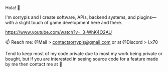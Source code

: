Hola! 👋

I'm sorrypls and I create software, APIs, backend systems, and plugins—with a slight touch of game development here and there.

https://www.youtube.com/watch?v=_3-WhK4O2AU

📫 Reach me: @Mail > contactsorrypls@gmail.com or at @Discord > l.x70

Tend to keep most of my code private due to most my work being private or bought, but if you are interested in seeing source code for a feature made by me then contact me at 💬

